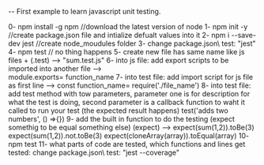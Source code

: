 -- First example to learn javascript unit testing.

0- npm install -g npm	//download the latest version of node
1- npm init -y   //create package.json file and intialize defualt values into it
2- npm i --save-dev jest	//create node_moudules folder
3- change package.json\ test: "jest"
4- npm test  // no thing happens
5- create new file has same name like js files + (.test) --> "sum.test.js"
6- into js file: add export scripts to be imported into another file -->  
    module.exports= function_name 
7- into test file: add import script for js file as first line --> 
    const function_name= require('./file_name')
8- into test file: add test method with tow parameters, parameter one is for description for what the test is doing, 
second parameter is a callback function to waht it called to run your test (the expected result happens)
	test('adds two numbers', () =>{})
9- add the built in function to do the testing (expect somethig to be equal something else) (expect) -->
	expect(sum(1,2)).toBe(3)
	expect(sum(1,2)).not.toBe(3)
	expect(cloneArray(array)).toEqual(array)
10- npm test
11- what parts of code are tested, which functions and lines get tested:
	change package.json\ test: "jest --coverage" 

